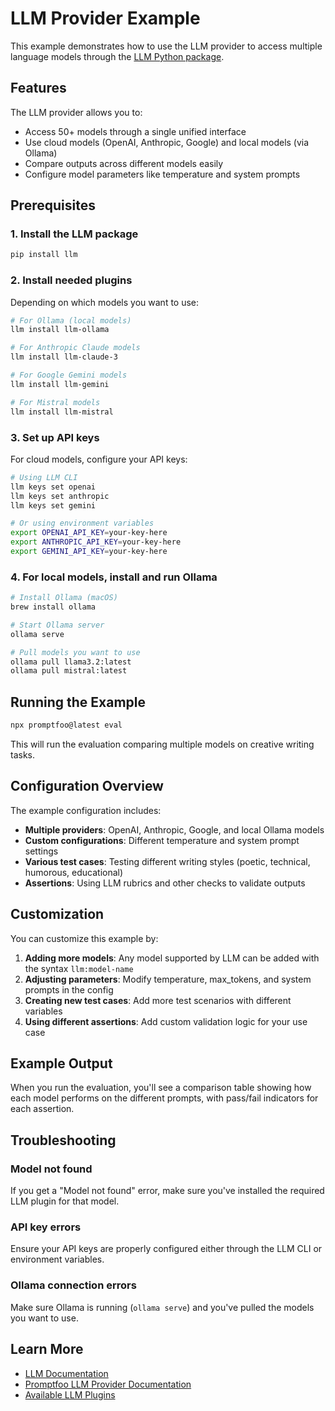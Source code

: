 # LLM Provider Example

This example demonstrates how to use the LLM provider to access multiple language models through the [LLM Python package](https://llm.datasette.io/).

## Features

The LLM provider allows you to:

- Access 50+ models through a single unified interface
- Use cloud models (OpenAI, Anthropic, Google) and local models (via Ollama)
- Compare outputs across different models easily
- Configure model parameters like temperature and system prompts

## Prerequisites

### 1. Install the LLM package

```bash
pip install llm
```

### 2. Install needed plugins

Depending on which models you want to use:

```bash
# For Ollama (local models)
llm install llm-ollama

# For Anthropic Claude models
llm install llm-claude-3

# For Google Gemini models
llm install llm-gemini

# For Mistral models
llm install llm-mistral
```

### 3. Set up API keys

For cloud models, configure your API keys:

```bash
# Using LLM CLI
llm keys set openai
llm keys set anthropic
llm keys set gemini

# Or using environment variables
export OPENAI_API_KEY=your-key-here
export ANTHROPIC_API_KEY=your-key-here
export GEMINI_API_KEY=your-key-here
```

### 4. For local models, install and run Ollama

```bash
# Install Ollama (macOS)
brew install ollama

# Start Ollama server
ollama serve

# Pull models you want to use
ollama pull llama3.2:latest
ollama pull mistral:latest
```

## Running the Example

```bash
npx promptfoo@latest eval
```

This will run the evaluation comparing multiple models on creative writing tasks.

## Configuration Overview

The example configuration includes:

- **Multiple providers**: OpenAI, Anthropic, Google, and local Ollama models
- **Custom configurations**: Different temperature and system prompt settings
- **Various test cases**: Testing different writing styles (poetic, technical, humorous, educational)
- **Assertions**: Using LLM rubrics and other checks to validate outputs

## Customization

You can customize this example by:

1. **Adding more models**: Any model supported by LLM can be added with the syntax `llm:model-name`
2. **Adjusting parameters**: Modify temperature, max_tokens, and system prompts in the config
3. **Creating new test cases**: Add more test scenarios with different variables
4. **Using different assertions**: Add custom validation logic for your use case

## Example Output

When you run the evaluation, you'll see a comparison table showing how each model performs on the different prompts, with pass/fail indicators for each assertion.

## Troubleshooting

### Model not found

If you get a "Model not found" error, make sure you've installed the required LLM plugin for that model.

### API key errors

Ensure your API keys are properly configured either through the LLM CLI or environment variables.

### Ollama connection errors

Make sure Ollama is running (`ollama serve`) and you've pulled the models you want to use.

## Learn More

- [LLM Documentation](https://llm.datasette.io/)
- [Promptfoo LLM Provider Documentation](https://promptfoo.dev/docs/providers/llm)
- [Available LLM Plugins](https://llm.datasette.io/en/stable/plugins/index.html)
